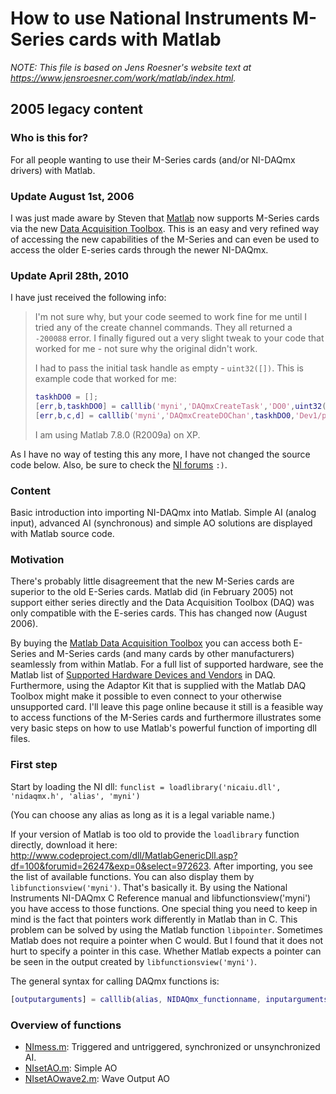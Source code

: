# How to use National Instruments M-Series cards with Matlab

_NOTE: This file is based on Jens Roesner's website text at <https://www.jensroesner.com/work/matlab/index.html>._

## 2005 legacy content

### Who is this for?

For all people wanting to use their M-Series cards (and/or NI-DAQmx drivers) with Matlab.

### Update August 1st, 2006

I was just made aware by Steven that [Matlab](http://www.mathworks.com/) now supports M-Series cards via the new [Data Acquisition Toolbox](http://www.mathworks.com/products/daq/).
This is an easy and very refined way of accessing the new capabilities of the M-Series and can even be used to access the older E-series cards through the newer NI-DAQmx.

### Update April 28th, 2010

I have just received the following info:

> I'm not sure why, but your code seemed to work fine for me until I tried any of the create channel commands. 
> They all returned a `-200088` error. 
> I finally figured out a very slight tweak to your code  that worked for me - not sure why the original didn't work.
>
> I had to pass the initial task handle as empty - `uint32([])`.
> This is example code that worked for me:
>
> ```matlab
> taskhDO0 = [];
> [err,b,taskhDO0] = calllib('myni','DAQmxCreateTask','DO0',uint32(taskhDO0))
> [err,b,c,d] = calllib('myni','DAQmxCreateDOChan',taskhDO0,'Dev1/port0/line0','',DAQmx_Val_ChanPerLine)
> ```
>
> I am using Matlab 7.8.0 (R2009a) on XP. 

As I have no way of testing this any more, I have not changed the source code below.
Also, be sure to check the [NI forums](http://forums.ni.com/ni/board/message?board.id=250&thread.id=10165) `:)`.

### Content

Basic introduction into importing NI-DAQmx into Matlab.
Simple AI (analog input), advanced AI (synchronous) and simple AO solutions are displayed with Matlab source code.

### Motivation

There's probably little disagreement that the new M-Series cards are superior to the old E-Series cards.
Matlab did (in February 2005) not support either series directly and the Data Acquisition Toolbox (DAQ) was only compatible with the E-series cards.
This has changed now (August 2006).

By buying the [Matlab Data Acquisition Toolbox](http://www.mathworks.com/products/daq/) you can access both E-Series and M-Series cards (and many cards by other manufacturers) seamlessly from within Matlab.
For a full list of supported hardware, see the Matlab list of [Supported Hardware Devices and Vendors](http://www.mathworks.com/products/supportedio.html?prodCode=DA) in DAQ.
Furthermore, using the Adaptor Kit that is supplied with the Matlab DAQ Toolbox might make it possible to even connect to your otherwise unsupported card.
I'll leave this page online because it still is a feasible way to access functions of the M-Series cards and furthermore illustrates some very basic steps on how to use Matlab's powerful function of importing dll files.

### First step

Start by loading the NI dll: `funclist = loadlibrary('nicaiu.dll', 'nidaqmx.h', 'alias', 'myni')`

(You can choose any alias as long as it is a legal variable name.)

If your version of Matlab is too old to provide the `loadlibrary` function directly, download it here: <http://www.codeproject.com/dll/MatlabGenericDll.asp?df=100&forumid=26247&exp=0&select=972623>.
After importing, you see the list of available functions.
You can also display them by `libfunctionsview('myni')`.
That's basically it.
By using the National Instruments NI-DAQmx C Reference manual and libfunctionsview(\'myni\') you have access to those functions.
One special thing you need to keep in mind is the fact that pointers work differently in Matlab than in C.
This problem can be solved by using the Matlab function `libpointer`.
Sometimes Matlab does not require a pointer when C would.
But I found that it does not hurt to specify a pointer in this case.
Whether Matlab expects a pointer can be seen in the output created by `libfunctionsview('myni')`.

The general syntax for calling DAQmx functions is:

```matlab
[outputarguments] = calllib(alias, NIDAQmx_functionname, inputarguments)
```

### Overview of functions

- [NImess.m](NImess.m): Triggered and untriggered, synchronized or unsynchronized AI.
- [NIsetAO.m](NIsetAO.m): Simple AO
- [NIsetAOwave2.m](NIsetAOwave2.m): Wave Output AO
